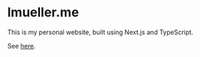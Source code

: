 # lmueller.me

This is my personal website, built using Next.js and TypeScript. 

See [here](https://lmueller.me).
